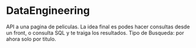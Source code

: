 # DataEngineering

API a una pagina de peliculas.
La idea final es podes hacer consultas desde un front, o consulta SQL y te traiga los resultados.
Tipo de Busqueda: por ahora solo por titulo.
